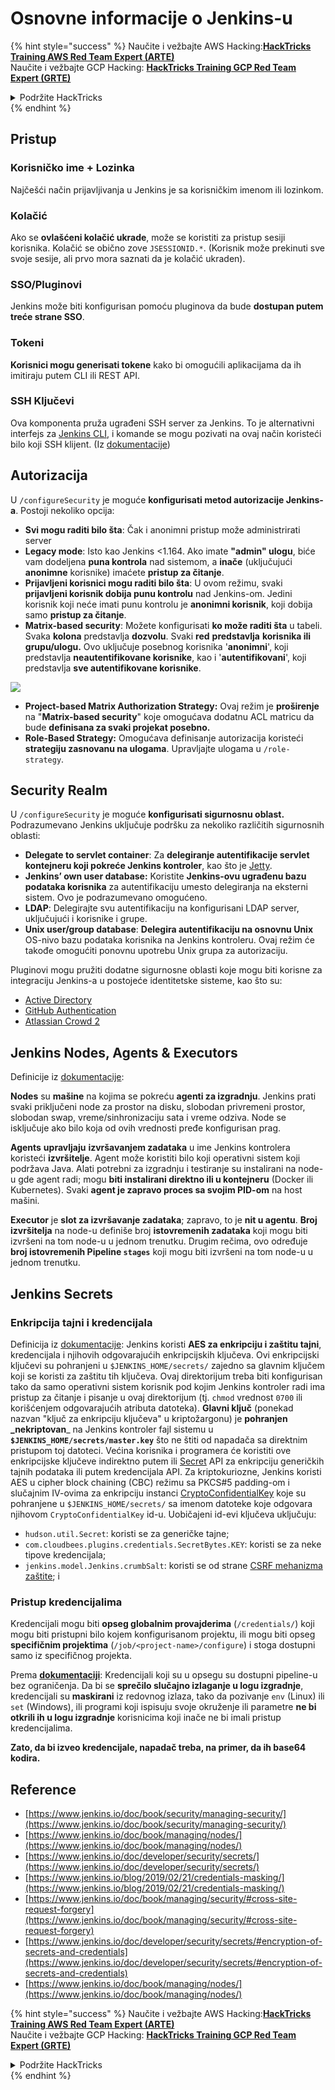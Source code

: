 # Osnovne informacije o Jenkins-u

{% hint style="success" %}
Naučite i vežbajte AWS Hacking:<img src="/.gitbook/assets/image.png" alt="" data-size="line">[**HackTricks Training AWS Red Team Expert (ARTE)**](https://training.hacktricks.xyz/courses/arte)<img src="/.gitbook/assets/image.png" alt="" data-size="line">\
Naučite i vežbajte GCP Hacking: <img src="/.gitbook/assets/image (2).png" alt="" data-size="line">[**HackTricks Training GCP Red Team Expert (GRTE)**<img src="/.gitbook/assets/image (2).png" alt="" data-size="line">](https://training.hacktricks.xyz/courses/grte)

<details>

<summary>Podržite HackTricks</summary>

* Pogledajte [**planove pretplate**](https://github.com/sponsors/carlospolop)!
* **Pridružite se** 💬 [**Discord grupi**](https://discord.gg/hRep4RUj7f) ili [**telegram grupi**](https://t.me/peass) ili **pratite** nas na **Twitter-u** 🐦 [**@hacktricks\_live**](https://twitter.com/hacktricks\_live)**.**
* **Delite hakovanje trikove slanjem PR-ova na** [**HackTricks**](https://github.com/carlospolop/hacktricks) i [**HackTricks Cloud**](https://github.com/carlospolop/hacktricks-cloud) github repozitorijume.

</details>
{% endhint %}

## Pristup

### Korisničko ime + Lozinka

Najčešći način prijavljivanja u Jenkins je sa korisničkim imenom ili lozinkom.

### Kolačić

Ako se **ovlašćeni kolačić ukrade**, može se koristiti za pristup sesiji korisnika. Kolačić se obično zove `JSESSIONID.*`. (Korisnik može prekinuti sve svoje sesije, ali prvo mora saznati da je kolačić ukraden).

### SSO/Pluginovi

Jenkins može biti konfigurisan pomoću pluginova da bude **dostupan putem treće strane SSO**.

### Tokeni

**Korisnici mogu generisati tokene** kako bi omogućili aplikacijama da ih imitiraju putem CLI ili REST API.

### SSH Ključevi

Ova komponenta pruža ugrađeni SSH server za Jenkins. To je alternativni interfejs za [Jenkins CLI](https://www.jenkins.io/doc/book/managing/cli/), i komande se mogu pozivati na ovaj način koristeći bilo koji SSH klijent. (Iz [dokumentacije](https://plugins.jenkins.io/sshd/))

## Autorizacija

U `/configureSecurity` je moguće **konfigurisati metod autorizacije Jenkins-a**. Postoji nekoliko opcija:

* **Svi mogu raditi bilo šta**: Čak i anonimni pristup može administrirati server
* **Legacy mode**: Isto kao Jenkins <1.164. Ako imate **"admin" ulogu**, biće vam dodeljena **puna kontrola** nad sistemom, a **inače** (uključujući **anonimne** korisnike) imaćete **pristup za čitanje**.
* **Prijavljeni korisnici mogu raditi bilo šta**: U ovom režimu, svaki **prijavljeni korisnik dobija punu kontrolu** nad Jenkins-om. Jedini korisnik koji neće imati punu kontrolu je **anonimni korisnik**, koji dobija samo **pristup za čitanje**.
* **Matrix-based security**: Možete konfigurisati **ko može raditi šta** u tabeli. Svaka **kolona** predstavlja **dozvolu**. Svaki **red** **predstavlja** **korisnika ili grupu/ulogu.** Ovo uključuje posebnog korisnika '**anonimni**', koji predstavlja **neautentifikovane korisnike**, kao i '**autentifikovani**', koji predstavlja **sve autentifikovane korisnike**.

![](<../../.gitbook/assets/image (149).png>)

* **Project-based Matrix Authorization Strategy:** Ovaj režim je **proširenje** na "**Matrix-based security**" koje omogućava dodatnu ACL matricu da bude **definisana za svaki projekat posebno.**
* **Role-Based Strategy:** Omogućava definisanje autorizacija koristeći **strategiju zasnovanu na ulogama**. Upravljajte ulogama u `/role-strategy`.

## **Security Realm**

U `/configureSecurity` je moguće **konfigurisati sigurnosnu oblast.** Podrazumevano Jenkins uključuje podršku za nekoliko različitih sigurnosnih oblasti:

* **Delegate to servlet container**: Za **delegiranje autentifikacije servlet kontejneru koji pokreće Jenkins kontroler**, kao što je [Jetty](https://www.eclipse.org/jetty/).
* **Jenkins’ own user database:** Koristite **Jenkins-ovu ugrađenu bazu podataka korisnika** za autentifikaciju umesto delegiranja na eksterni sistem. Ovo je podrazumevano omogućeno.
* **LDAP**: Delegirajte svu autentifikaciju na konfigurisani LDAP server, uključujući i korisnike i grupe.
* **Unix user/group database**: **Delegira autentifikaciju na osnovnu Unix** OS-nivo bazu podataka korisnika na Jenkins kontroleru. Ovaj režim će takođe omogućiti ponovnu upotrebu Unix grupa za autorizaciju.

Pluginovi mogu pružiti dodatne sigurnosne oblasti koje mogu biti korisne za integraciju Jenkins-a u postojeće identitetske sisteme, kao što su:

* [Active Directory](https://plugins.jenkins.io/active-directory)
* [GitHub Authentication](https://plugins.jenkins.io/github-oauth)
* [Atlassian Crowd 2](https://plugins.jenkins.io/crowd2)

## Jenkins Nodes, Agents & Executors

Definicije iz [dokumentacije](https://www.jenkins.io/doc/book/managing/nodes/):

**Nodes** su **mašine** na kojima se pokreću **agenti za izgradnju**. Jenkins prati svaki priključeni node za prostor na disku, slobodan privremeni prostor, slobodan swap, vreme/sinhronizaciju sata i vreme odziva. Node se isključuje ako bilo koja od ovih vrednosti pređe konfigurisan prag.

**Agents** **upravljaju** **izvršavanjem zadataka** u ime Jenkins kontrolera koristeći **izvršitelje**. Agent može koristiti bilo koji operativni sistem koji podržava Java. Alati potrebni za izgradnju i testiranje su instalirani na node-u gde agent radi; mogu **biti instalirani direktno ili u kontejneru** (Docker ili Kubernetes). Svaki **agent je zapravo proces sa svojim PID-om** na host mašini.

**Executor** je **slot za izvršavanje zadataka**; zapravo, to je **nit u agentu**. **Broj izvršitelja** na node-u definiše broj **istovremenih zadataka** koji mogu biti izvršeni na tom node-u u jednom trenutku. Drugim rečima, ovo određuje **broj istovremenih Pipeline `stages`** koji mogu biti izvršeni na tom node-u u jednom trenutku.

## Jenkins Secrets

### Enkripcija tajni i kredencijala

Definicija iz [dokumentacije](https://www.jenkins.io/doc/developer/security/secrets/#encryption-of-secrets-and-credentials): Jenkins koristi **AES za enkripciju i zaštitu tajni**, kredencijala i njihovih odgovarajućih enkripcijskih ključeva. Ovi enkripcijski ključevi su pohranjeni u `$JENKINS_HOME/secrets/` zajedno sa glavnim ključem koji se koristi za zaštitu tih ključeva. Ovaj direktorijum treba biti konfigurisan tako da samo operativni sistem korisnik pod kojim Jenkins kontroler radi ima pristup za čitanje i pisanje u ovaj direktorijum (tj. `chmod` vrednost `0700` ili korišćenjem odgovarajućih atributa datoteka). **Glavni ključ** (ponekad nazvan "ključ za enkripciju ključeva" u kriptožargonu) je **pohranjen \_nekriptovan**\_ na Jenkins kontroler fajl sistemu u **`$JENKINS_HOME/secrets/master.key`** što ne štiti od napadača sa direktnim pristupom toj datoteci. Većina korisnika i programera će koristiti ove enkripcijske ključeve indirektno putem ili [Secret](https://javadoc.jenkins.io/byShortName/Secret) API za enkripciju generičkih tajnih podataka ili putem kredencijala API. Za kriptokuriozne, Jenkins koristi AES u cipher block chaining (CBC) režimu sa PKCS#5 padding-om i slučajnim IV-ovima za enkripciju instanci [CryptoConfidentialKey](https://javadoc.jenkins.io/byShortName/CryptoConfidentialKey) koje su pohranjene u `$JENKINS_HOME/secrets/` sa imenom datoteke koje odgovara njihovom `CryptoConfidentialKey` id-u. Uobičajeni id-evi ključeva uključuju:

* `hudson.util.Secret`: koristi se za generičke tajne;
* `com.cloudbees.plugins.credentials.SecretBytes.KEY`: koristi se za neke tipove kredencijala;
* `jenkins.model.Jenkins.crumbSalt`: koristi se od strane [CSRF mehanizma zaštite](https://www.jenkins.io/doc/book/managing/security/#cross-site-request-forgery); i

### Pristup kredencijalima

Kredencijali mogu biti **opseg globalnim provajderima** (`/credentials/`) koji mogu biti pristupni bilo kojem konfigurisanom projektu, ili mogu biti opseg **specifičnim projektima** (`/job/<project-name>/configure`) i stoga dostupni samo iz specifičnog projekta.

Prema [**dokumentaciji**](https://www.jenkins.io/blog/2019/02/21/credentials-masking/): Kredencijali koji su u opsegu su dostupni pipeline-u bez ograničenja. Da bi se **sprečilo slučajno izlaganje u logu izgradnje**, kredencijali su **maskirani** iz redovnog izlaza, tako da pozivanje `env` (Linux) ili `set` (Windows), ili programi koji ispisuju svoje okruženje ili parametre **ne bi otkrili ih u logu izgradnje** korisnicima koji inače ne bi imali pristup kredencijalima.

**Zato, da bi izveo kredencijale, napadač treba, na primer, da ih base64 kodira.**

## Reference

* [https://www.jenkins.io/doc/book/security/managing-security/](https://www.jenkins.io/doc/book/security/managing-security/)
* [https://www.jenkins.io/doc/book/managing/nodes/](https://www.jenkins.io/doc/book/managing/nodes/)
* [https://www.jenkins.io/doc/developer/security/secrets/](https://www.jenkins.io/doc/developer/security/secrets/)
* [https://www.jenkins.io/blog/2019/02/21/credentials-masking/](https://www.jenkins.io/blog/2019/02/21/credentials-masking/)
* [https://www.jenkins.io/doc/book/managing/security/#cross-site-request-forgery](https://www.jenkins.io/doc/book/managing/security/#cross-site-request-forgery)
* [https://www.jenkins.io/doc/developer/security/secrets/#encryption-of-secrets-and-credentials](https://www.jenkins.io/doc/developer/security/secrets/#encryption-of-secrets-and-credentials)
* [https://www.jenkins.io/doc/book/managing/nodes/](https://www.jenkins.io/doc/book/managing/nodes/)

{% hint style="success" %}
Naučite i vežbajte AWS Hacking:<img src="/.gitbook/assets/image.png" alt="" data-size="line">[**HackTricks Training AWS Red Team Expert (ARTE)**](https://training.hacktricks.xyz/courses/arte)<img src="/.gitbook/assets/image.png" alt="" data-size="line">\
Naučite i vežbajte GCP Hacking: <img src="/.gitbook/assets/image (2).png" alt="" data-size="line">[**HackTricks Training GCP Red Team Expert (GRTE)**<img src="/.gitbook/assets/image (2).png" alt="" data-size="line">](https://training.hacktricks.xyz/courses/grte)

<details>

<summary>Podržite HackTricks</summary>

* Pogledajte [**planove pretplate**](https://github.com/sponsors/carlospolop)!
* **Pridružite se** 💬 [**Discord grupi**](https://discord.gg/hRep4RUj7f) ili [**telegram grupi**](https://t.me/peass) ili **pratite** nas na **Twitter-u** 🐦 [**@hacktricks\_live**](https://twitter.com/hacktricks\_live)**.**
* **Delite hakovanje trikove slanjem PR-ova na** [**HackTricks**](https://github.com/carlospolop/hacktricks) i [**HackTricks Cloud**](https://github.com/carlospolop/hacktricks-cloud) github repozitorijume.

</details>
{% endhint %}
